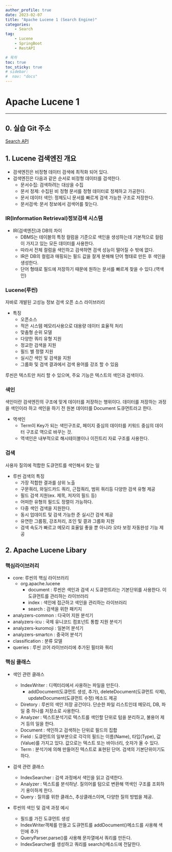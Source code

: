 ```yaml
---
author_profile: true
date: 2023-02-07
title: "Apache Lucene 1 (Search Engine)"
categories: 
    - Search
tag: 
    - Lucene
    - SpringBoot
    - RestAPI

# 목차
toc: true  
toc_sticky: true 
# sidebar:
#  nav: "docs"
---
```


# Apache Lucene 1

---

## 0. 실습 Git 주소

[Search API](https://github.com/HYS1753/search-api)

## 1. Lucene 검색엔진 개요

- 검색엔진은 비정형 데이터 검색에 최적화 되어 있다.
- 검색엔진은 다음과 같은 순서로 비정형 데이터를 검색한다.
  - 문서수집: 검색하려는 대상을 수집
  - 문서 정제: 수집된 비 정형 문서를 정형 데이터로 정제하고 가공한다.
  - 문서 데이터 색인: 정제도니 문서를 빠르게 검색 가능한 구조로 저장한다.
  - 문서검색: 문서 정보에서 검색어를 찾는다.

### IR(Information Retrieval)정보검색 시스템

- IR(검색엔진)과 DB의 차이
  - DBMS는 테이블의 특정 컬럼을 기준으로 색인을 생성하는데 기본적으로 컬럼이 가지고 있는 모든 데이터를 사용한다.
  - 따라서 전체 컬럼을 색인하고 검색하면 검색 성능이 떨어질 수 밖에 없다.
  - IR은 DB의 컬럼과 매핑되는 필드 값을 잘게 분해해 단어 형태로 만든 후 색인을 생성한다.
  - 단어 형태로 필드에 저장하기 때문에 원하는 문서를 빠르게 찾을 수 있다.(역색인)

### Lucene(루씬)

자바로 개발된 고성능 정보 검색 오픈 소스 라이브러리
- 특징
  - 오픈소스
  - 적은 시스템 메모리사용으로 대용량 데이터 효율적 처리
  - 맞춤형 순위 모델
  - 다양한 쿼리 유형 지원
  - 정교한 검색을 지원
  - 필드 별 정렬 지원
  - 실시간 색인 및 검색을 지원
  - 그룹화 및 검색 결과에서 검색 용어를 강조 할 수 있음

루씬은 텍스트만 처리 할 수 있으며, 주요 기능은 텍스트의 색인과 검색이다.

### 색인

색인이란 검색엔진의 구조에 맞게 데이터를 저장하는 행위이다.
데이터를 저장하는 과정을 색인이라 하고 색인을 하기 전 원본 데이터를 Document 도큐먼트라고 한다.

- 역색인
  - Term이 Key가 되는 색인구조로, 페이지 중심의 데이터를 키워드 중심의 데이터 구조로 역으로 바꾸는 것.
  - 역색인은 내부적으로 해시테이블이나 이진트리 자료 구조를 사용한다.

### 검색

사용자 질의에 적합한 도큐먼트를 색인해서 찾는 일

- 루씬 검색의 특징
  - 가장 적합한 결과를 상위 노출
  - 구문쿼리, 와일드카드 쿼리, 근접쿼리, 범위 쿼리등 다양한 검색 유형 제공
  - 필드 검색 지원(ex. 제목, 저자의 필드 등)
  - 어떠한 유형의 필드도 정렬이 가능하다.
  - 다중 색인 검색을 지원한다.
  - 동시 업데이트 및 검색 가능한 준 실시간 검색 제공
  - 유연한 그룹핑, 강조처리, 조인 및 결과 그룹화 지원
  - 검색 속도가 빠르고 메모리 효율일 좋을 뿐 아니라 오타 보정 자동완성 기능 제공

## 2. Apache Lucene Libary

### 핵심라이브러리

- core: 루씬의 핵심 라이브러리
  - org.apache.lucene
    - document : 루씬은 색인과 검색 시 도큐먼트라는 기본단위를 사용한다. 이 도큐먼트를 관리하는 라이브러리
    - index : 색인에 접근하고 색인을 관리하는 라이브러리
    - search : 검색을 위한 패키지
- analyzers-common : 다국어 지원 분석기
- analyzers-icu : 국제 유니코드 컴포넌트 통합 지원 분석기
- analyzers-kuromoji : 일본어 분석기
- analyzers-smartcn : 중국어 분석기
- classification : 분류 모델
- queries : 루씬 코어 라이브러리에 추가된 필터와 쿼리 

### 핵심 클래스

- 색인 관련 클래스 
  - IndexWriter : 디렉터리에서 사용하는 파일을 만든다.
    - addDocument(도큐먼트 생성, 추가), deleteDocument(도큐먼트 삭제), updateDocument(도큐먼트 수정) 메소드 제공
  - Diretory : 루씬의 색인 저장 공간이다. 단순한 파일 리스트인데 메모리, DB, 파일 중 하나를 저장소로 사용한다.
  - Analyzer : 텍스트분석기로 텍스트를 색인할 단위로 텀을 분리하고, 불용어 제거 등의 일을 한다.
  - Document : 색인하고 검색하는 단위로 필드의 집합
  - Field : 도큐먼트의 일부분으로 각각의 필드는 이름(Name), 타입(Type), 값(Value)를 가지고 있다. 값으로는 텍스트 또는 바이너리, 숫자가 올 수 있다. 
  - Term : 분석기에 의해 만들어진 텍스트로 표현된 단어. 검색의 기본단위이기도 하다. 

- 검색 관련 클래스 
  - IndexSearcher : 검색 과정에서 색인을 읽고 검색한다.
  - Analyzer : 텍스트를 분석하낟. 질의어를 텀으로 변환해 역색인 구조를 조회하기 용이하게 한다.
  - Query : 질의를 위한 클래스, 추상클래스이며, 다양한 질의 방법을 제공.

- 루씬의 색인 및 검색 과정 예시
  - 필드를 가진 도큐먼트 생성
  - IndexWriter객체를 만들고 도큐먼트를 addDocument()메소드를 사용해 색인에 추가
  - QueryParser.parse()를 사용해 문자열에서 쿼리를 만든다.
  - IndexSearcher를 생성하고 쿼리를 search()메소드에 전달한다.

